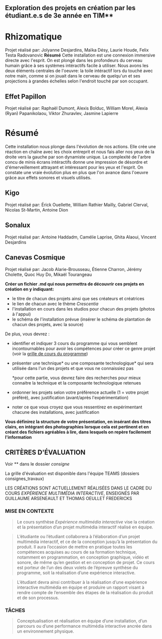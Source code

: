 
## Exploration des projets en création par les étudiant.e.s de 3e année en TIM** 

# Rhizomatique
Projet réalisé par: Jolyanne Desjardins, Maïka Désy, Laurie Houde, Felix Testa Radovanovic
**Résumé**
Cette installation est une connexion immersive directe avec l'esprit. On est plongé dans les profondeurs du cerveau humain grâce à ses systèmes intéractifs facile à utiliser. Nous avons les deux éléments centrales de l'oeuvre: la toile intéractif lors du touché avec notre main, comme si on jouait dans le cerveau de quelqu'un et ses projections à grandes échelles selon l'endroit touché par son occupant. 
## Effet Papillon
Projet réalisé par: Raphaël Dumont, Alexis Bolduc, William Morel, Alexia (Ryan) Papanikolaou, Viktor Zhuravlev, Jasmine Lapierre
# Résumé
Cette installation nous plonge dans l'évolution de nos actions. Elle crée une réaction en chaîne avec les choix entreprit et nous fais aller nos yeux de la droite vers la gauche par son dynamiste unique. La complexité de l'arbre concu de minis écrans intéractifs donne une impression de désordre et d'émerveillement attrayant et intéressant pour les yeux et l'esprit. On constate une vraie évolution plus en plus que l'on avance dans l'oeuvre grâce aux effets sonores et visuels utilisés. 
## Kigo
Projet réalisé par: Érick Ouellette, William Rathier Mailly, Gabriel Clerval, Nicolas St-Martin, Antoine Dion
## Sonalux
Projet réalisé par: Antoine Haddadm, Camélie Laprise, Ghita Alaoui, Vincent Desjardins
## Canevas Cosmique
Projet réalisé par: Jacob Alarie-Brousseau, Étienne Charron, Jérémy Cholette, Quoc Huy Do, Mikaël Tourangeau

**Créer un fichier .md qui nous permettra de découvrir ces projets en création en y indiquant:**
- le titre de chacun des projets ainsi que ses créateurs et créatrices
- le lien de chacun avec le thème *Crescentia*
- l'installation en cours dans les studios pour chacun des projets (photos à l'appui)
- le schéma de l'installation prévue (insérer le schéma de plantation de chacun des projets, avec la source)

De plus, vous devrez :
- identifier et indiquer 3 cours du programme qui vous semblent incontournables pour avoir les compétences pour créer ce genre projet (voir la [grille de cours du programme](https://www.cmontmorency.qc.ca/programmes/nos-programmes-detudes/techniques/techniques-dintegration-multimedia/grille-de-cours/))
- présenter une technique* ou une composante technologique* qui sera utilisée dans l'un des projets et que vous ne connaissiez pas
  
    *pour cette partie, vous devrez faire des recherches pour mieux connaitre la technique et la composante technologique retenues
- ordonner les projets selon votre préférence actuelle (1 = votre projet préféré), avec justification (avant/après l'expérimentation)
- noter ce que vous croyez que vous ressentirez en expérimentant chacune des installations, avec justification

**Vous définirez la structure de votre présentation, en insérant des titres clairs, en intégrant des photographies lorsque cela est pertinent et en créant des fichiers agréables à lire, dans lesquels on repère facilement l'information**

## CRITÈRES D'ÉVALUATION 
Voir ** dans le dossier *consigne* 

La grille d'évaluation est disponible dans l'équipe TEAMS (dossiers consignes_travaux)


LES CRÉATIONS SONT ACTUELLEMENT RÉALISÉES DANS LE CADRE DU COURS *EXPÉRIENCE MULTIMÉDIA INTERACTIVE*, ENSEIGNÉS PAR GUILLAUME ARSENEAULT ET THOMAS OEULLET FREDERICKS

### MISE EN CONTEXTE
> Le cours synthèse *Expérience multimédia interactive* vise la création et la présentation d’un projet multimédia interactif réalisé en équipe.

> L’étudiante ou l’étudiant collaborera à l’élaboration d’un projet multimédia interactif, et ce de la conception jusqu’à la présentation du produit. Il aura l’occasion de mettre en pratique toutes les compétences acquises au cours de sa formation technique, notamment en programmation, en conception graphique, vidéo et sonore, de même qu’en gestion et en conception de projet. Ce cours est porteur de l’un des deux volets de l’épreuve synthèse du programme, soit la réalisation d’une expérience interactive.

> L’étudiant devra ainsi contribuer à la réalisation d’une expérience interactive multimédia en équipe et produire un rapport visant à rendre compte de l’ensemble des étapes de la réalisation du produit et de son processus.

### TÂCHES
> Conceptualisation et réalisation en équipe d’une installation, d’un parcours ou d’une performance multimédia interactive ancrée dans un environnement physique.


